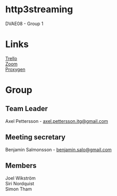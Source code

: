 # http3streaming
DVAE08 - Group 1 


# Links

[Trello](https://trello.com/b/f7NONoxI/grupp-1)<br>
[Zoom](https://kau-se.zoom.us/j/3855685951) <br>
[Proxygen](https://github.com/facebook/proxygen)

# Group

## Team Leader
Axel Pettersson - axel.pettersson.itg@gmail.com

## Meeting secretary 
Benjamin Salmonsson - benjamin.salo@gmail.com

## Members
Joel Wikström <br>
Siri Nordquist <br>
Simon Tham <br>


